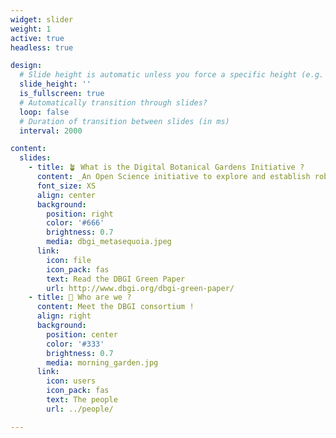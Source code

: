 ```yaml
---
widget: slider
weight: 1
active: true
headless: true

design:
  # Slide height is automatic unless you force a specific height (e.g. '400px')
  slide_height: ''
  is_fullscreen: true
  # Automatically transition through slides?
  loop: false
  # Duration of transition between slides (in ms)
  interval: 2000

content:
  slides:
    - title: 🪴 What is the Digital Botanical Gardens Initiative ?
      content: _An Open Science initiative to explore and establish robust and scalable workflows for the digitization of chemo- and biodiversity, at the global scale in wild ecosystems._
      font_size: XS
      align: center
      background:
        position: right
        color: '#666'
        brightness: 0.7
        media: dbgi_metasequoia.jpeg
      link:
        icon: file
        icon_pack: fas
        text: Read the DBGI Green Paper
        url: http://www.dbgi.org/dbgi-green-paper/
    - title: 👋 Who are we ?
      content: Meet the DBGI consortium !
      align: right
      background:
        position: center
        color: '#333'
        brightness: 0.7
        media: morning_garden.jpg
      link:
        icon: users
        icon_pack: fas
        text: The people
        url: ../people/

---
```

